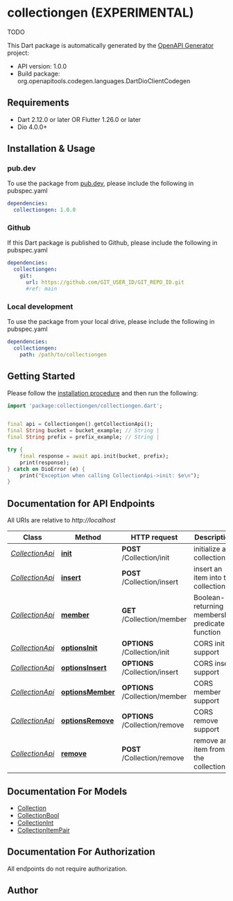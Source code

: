 # collectiongen (EXPERIMENTAL)
TODO

This Dart package is automatically generated by the [OpenAPI Generator](https://openapi-generator.tech) project:

- API version: 1.0.0
- Build package: org.openapitools.codegen.languages.DartDioClientCodegen

## Requirements

* Dart 2.12.0 or later OR Flutter 1.26.0 or later
* Dio 4.0.0+

## Installation & Usage

### pub.dev
To use the package from [pub.dev](https://pub.dev), please include the following in pubspec.yaml
```yaml
dependencies:
  collectiongen: 1.0.0
```

### Github
If this Dart package is published to Github, please include the following in pubspec.yaml
```yaml
dependencies:
  collectiongen:
    git:
      url: https://github.com/GIT_USER_ID/GIT_REPO_ID.git
      #ref: main
```

### Local development
To use the package from your local drive, please include the following in pubspec.yaml
```yaml
dependencies:
  collectiongen:
    path: /path/to/collectiongen
```

## Getting Started

Please follow the [installation procedure](#installation--usage) and then run the following:

```dart
import 'package:collectiongen/collectiongen.dart';


final api = Collectiongen().getCollectionApi();
final String bucket = bucket_example; // String | 
final String prefix = prefix_example; // String | 

try {
    final response = await api.init(bucket, prefix);
    print(response);
} catch on DioError (e) {
    print("Exception when calling CollectionApi->init: $e\n");
}

```

## Documentation for API Endpoints

All URIs are relative to *http://localhost*

Class | Method | HTTP request | Description
------------ | ------------- | ------------- | -------------
[*CollectionApi*](doc/CollectionApi.md) | [**init**](doc/CollectionApi.md#init) | **POST** /Collection/init | initialize a collection
[*CollectionApi*](doc/CollectionApi.md) | [**insert**](doc/CollectionApi.md#insert) | **POST** /Collection/insert | insert an item into the collection
[*CollectionApi*](doc/CollectionApi.md) | [**member**](doc/CollectionApi.md#member) | **GET** /Collection/member | Boolean-returning membership predicate function
[*CollectionApi*](doc/CollectionApi.md) | [**optionsInit**](doc/CollectionApi.md#optionsinit) | **OPTIONS** /Collection/init | CORS init support
[*CollectionApi*](doc/CollectionApi.md) | [**optionsInsert**](doc/CollectionApi.md#optionsinsert) | **OPTIONS** /Collection/insert | CORS insert support
[*CollectionApi*](doc/CollectionApi.md) | [**optionsMember**](doc/CollectionApi.md#optionsmember) | **OPTIONS** /Collection/member | CORS member support
[*CollectionApi*](doc/CollectionApi.md) | [**optionsRemove**](doc/CollectionApi.md#optionsremove) | **OPTIONS** /Collection/remove | CORS remove support
[*CollectionApi*](doc/CollectionApi.md) | [**remove**](doc/CollectionApi.md#remove) | **POST** /Collection/remove | remove an item from the collection


## Documentation For Models

 - [Collection](doc/Collection.md)
 - [CollectionBool](doc/CollectionBool.md)
 - [CollectionInt](doc/CollectionInt.md)
 - [CollectionItemPair](doc/CollectionItemPair.md)


## Documentation For Authorization

 All endpoints do not require authorization.


## Author




